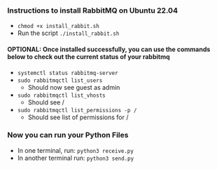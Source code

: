 ### Instructions to install RabbitMQ on Ubuntu 22.04

- `chmod +x install_rabbit.sh`
- Run the script `./install_rabbit.sh`

#### OPTIONAL: Once installed successfully, you can use the commands below to check out the current status of your rabbitmq

- `systemctl status rabbitmq-server`
- `sudo rabbitmqctl list_users`
  - Should now see guest as admin
- `sudo rabbitmqctl list_vhosts`
  - Should see /
- `sudo rabbitmqctl list_permissions -p /`
  - Should see list of permissions for /

### Now you can run your Python Files

- In one terminal, run: `python3 receive.py`
- In another terminal run: `python3 send.py`
